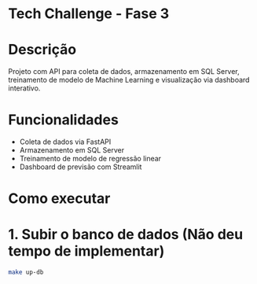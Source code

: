 # Tech Challenge - Fase 3

# Descrição

Projeto com API para coleta de dados, armazenamento em SQL Server, treinamento de modelo de Machine Learning e visualização via dashboard interativo.

# Funcionalidades

- Coleta de dados via FastAPI
- Armazenamento em SQL Server
- Treinamento de modelo de regressão linear
- Dashboard de previsão com Streamlit

# Como executar

# 1. Subir o banco de dados (Não deu tempo de implementar)

```bash
make up-db
